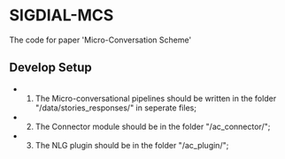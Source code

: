 # SIGDIAL-MCS
The code for paper 'Micro-Conversation Scheme'

## Develop Setup
- 1) The Micro-conversational pipelines should be written in the folder "/data/stories_responses/" in seperate files;

- 2) The Connector module should be in the folder "/ac_connector/";

- 3) The NLG plugin should be in the folder "/ac_plugin/";
